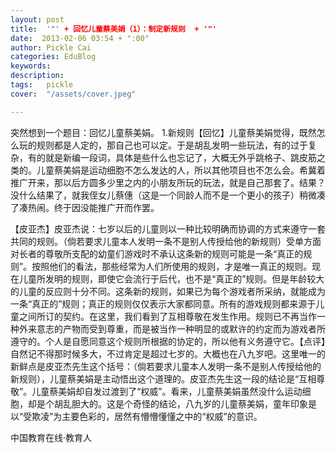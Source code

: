 ```yaml
---
layout: post  
title:  '"' + 回忆儿童蔡美娟（1）：制定新规则  + '"'
date:  2013-02-06 03:54 + ":00" 
author: Pickle Cai  
categories: EduBlog  
keywords: 
description:   
tags:	pickle   
cover:  "/assets/cover.jpeg"  

---  
```

    
 突然想到一个题目：回忆儿童蔡美娟。 1.新规则【回忆】儿童蔡美娟觉得，既然怎么玩的规则都是人定的，那自己也可以定。于是胡乱发明一些玩法，有的过于复杂，有的就是新编一段词，具体是些什么也忘记了，大概无外乎跳格子、跳皮筋之类的。儿童蔡美娟是运动细胞不怎么发达的人，所以其他项目也不怎么会。希冀着推广开来，那以后方圆多少里之内的小朋友所玩的玩法，就是自己那套了。结果？没什么结果了，就我侄女儿蔡僡（这是一个同龄人而不是一个更小的孩子）稍微凑了凑热闹。终于因没能推广开而作罢。

【皮亚杰】皮亚杰说：七岁以后的儿童则以一种比较明确而协调的方式来遵守一套共同的规则。（倘若要求儿童本人发明一条不是别人传授给他的新规则）受单方面对长者的尊敬所支配的幼童们游戏时不承认这条新的规则可能是一条“真正的规则”。按照他们的看法，那些经常为人们所使用的规则，才是唯一真正的规则。现在儿童所发明的规则，即使它会流行于后代，也不是“真正的”规则。但是年龄较大的儿童的反应则十分不同。这条新的规则，如果已为每个游戏者所采纳，就能成为一条“真正的”规则；真正的规则仅仅表示大家都同意。所有的游戏规则都来源于儿童之间所订的契约。在这里，我们看到了互相尊敬在发生作用。规则已不再当作一种外来意志的产物而受到尊重，而是被当作一种明显的或默许的约定而为游戏者所遵守的。个人是自愿同意这个规则所根据的协定的，所以他有义务遵守它。【点评】自然记不得那时候多大，不过肯定是超过七岁的。大概也在八九岁吧。这里唯一的新鲜点是皮亚杰先生这个括号：（倘若要求儿童本人发明一条不是别人传授给他的新规则），儿童蔡美娟是主动悟出这个道理的。皮亚杰先生这一段的结论是“互相尊敬”。儿童蔡美娟却自发过渡到了“权威”。看来，儿童蔡美娟虽然没什么运动细胞，却是个胡乱胆大的。这是个奇怪的结论，八九岁的儿童蔡美娟，童年印象是以“受欺凌”为主要色彩的，居然有懵懵懂懂之中的“权威”的意识。																

		    
 中国教育在线·教育人

